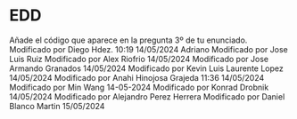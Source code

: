 # EDD
Añade el código que aparece en la pregunta 3º de tu enunciado.
Modificado por Diego Hdez. 10:19 14/05/2024
Adriano
Modificado por Jose Luis Ruiz
Modificado por Alex Riofrio 14/05/2024
Modificado por Jose Armando Granados 14/05/2024
Modificado por Kevin Luis Laurente Lopez 14/05/2024
Modificado por Anahi Hinojosa Grajeda 11:36 14/05/2024
Modificado por Min Wang 14-05-2024
Modificado por Konrad Drobnik 14/05/2024
Modificado por Alejandro Perez Herrera
Modificado por Daniel Blanco Martin 15/05/2024
